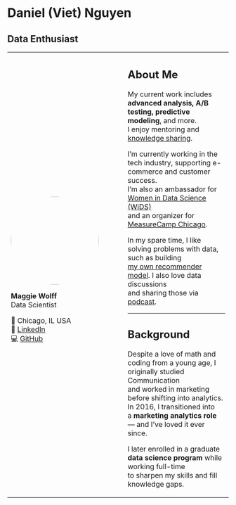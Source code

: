 # Daniel (Viet) Nguyen

Data Enthusiast
---

<table>
<tr>
<td width="250">

<img src="https://your-photo-link.jpg" width="200" style="border-radius:50%;"/>

**Maggie Wolff**  
Data Scientist  

📍 Chicago, IL USA  
🔗 [LinkedIn](https://www.linkedin.com/in/your-link)  
💻 [GitHub](https://github.com/your-username)  

</td>
<td>

## About Me

My current work includes **advanced analysis, A/B testing, predictive modeling**, and more.  
I enjoy mentoring and [knowledge sharing](https://example.com).  

I’m currently working in the tech industry, supporting e-commerce and customer success.  
I’m also an ambassador for [Women in Data Science (WiDS)](https://www.widsconference.org/)  
and an organizer for [MeasureCamp Chicago](https://www.measurecamp.org/).  

In my spare time, I like solving problems with data, such as building  
[my own recommender model](https://example.com). I also love data discussions  
and sharing those via [podcast](https://example.com).  

---

## Background

Despite a love of math and coding from a young age, I originally studied Communication  
and worked in marketing before shifting into analytics. In 2016, I transitioned into  
a **marketing analytics role** — and I’ve loved it ever since.  

I later enrolled in a graduate **data science program** while working full-time  
to sharpen my skills and fill knowledge gaps.  

</td>
</tr>
</table>

